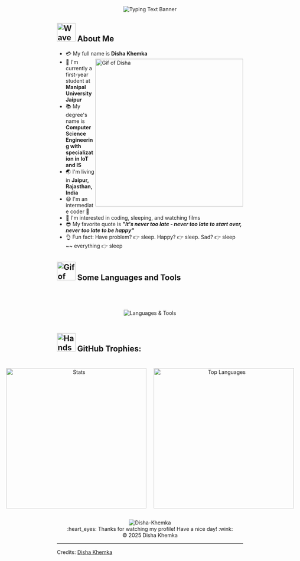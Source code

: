 <!-- Typing Text Banner -->
<div align="center">
  <img src="https://readme-typing-svg.herokuapp.com?font=Architects+Daughter&color=%2338C2FF&size=50&center=true&vCenter=true&height=60&width=600&lines=Heyyy!+I'm+Disha+%3C3;Average+College+Student!!!;Welcome+to+my+profile!" alt="Typing Text Banner">
</div>

## <img src="https://raw.githubusercontent.com/nixin72/nixin72/master/wave.gif" width="50px" height="50px" alt="Wave GIF"></img> About Me

- :credit_card: My full name is **Disha Khemka** <img src="https://i.pinimg.com/originals/df/1a/ff/df1aff8395678d11b99b575f0e3b19d5.gif" width="400" align="right" alt="Gif of Disha">
- :school: I'm currently a first-year student at **Manipal University Jaipur**
- :books: My degree's name is **Computer Science Engineering with specialization in IoT and IS**
- :earth_asia: I'm living in **Jaipur, Rajasthan, India**
- :sweat_smile: I'm an intermediate coder :penguin:
- :monocle_face: I'm interested in coding, sleeping, and watching films
- :sunglasses: My favorite quote is **_"It's never too late - never too late to start over, never too late to be happy"_**
- :ok_hand: Fun fact: Have problem? :point_right: sleep. Happy? :point_right: sleep. Sad? :point_right: sleep ~~ everything :point_right: sleep

## <img src="https://media2.giphy.com/media/QssGEmpkyEOhBCb7e1/giphy.gif?cid=ecf05e47a0n3gi1bfqntqmob8g9aid1oyj2wr3ds3mg700bl&rid=giphy.gif" width="50px" height="50px" alt="Gif of waving"></img> Some Languages and Tools

<br>
<div align="center" style="margin-top: 40px;">
  
  <div>
    <img src="https://skillicons.dev/icons?i=c,python,git,vscode,github,windows" alt="Languages & Tools" />
  </div>
</div>


<br>

## <img src="https://raw.githubusercontent.com/ShahriarShafin/ShahriarShafin/main/Assets/handshake.gif" width="50px" height="50px" alt="Handshake"></img> GitHub Trophies:

<div align="center" style="margin-top: 40px; display: flex; justify-content: center; gap: 20px;">
  <div>
    <img src="https://github-readme-stats.vercel.app/api?username=DevguruPandey&theme=radical&count_private=true&show_icons=true&include_all_commits=true&hide_title=true" alt="Stats" width="380" />
  </div>
  <div>
    <img src="https://github-readme-stats.vercel.app/api/top-langs/?username=DevguruPandey&layout=compact&theme=radical&langs_count=8&hide_title=true" alt="Top Languages" width="380" />
  </div>
</div>

<!-- View Counter -->
<div align="center" style="margin-top: 30px;">
  <img src="https://komarev.com/ghpvc/?username=Disha-Khemka&label=Profile%20views&color=0e75b6&style=flat" alt="Disha-Khemka" />
</div>

<div align="center">
  :heart_eyes: Thanks for watching my profile! Have a nice day! :wink: <br/>
  &copy; 2025 Disha Khemka
</div>

---

Credits: [Disha Khemka](https://github.com/Disha-Khemka)
